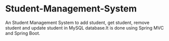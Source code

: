 # Student-Management-System
An Student Management System to add student, get student, remove student and update student in MySQL database.It is done using Spring MVC and Spring Boot.
